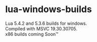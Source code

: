 # lua-windows-builds
Lua 5.4.2 and 5.3.6 builds for windows.   
Compiled with MSVC 19.30.30705.   
x86 builds coming Soon™
